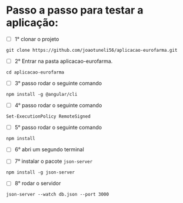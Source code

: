 # Passo a passo para testar a aplicação:

- [ ] 1° clonar o projeto

```
git clone https://github.com/joaotuneli56/aplicacao-eurofarma.git
```

- [ ] 2° Entrar na pasta aplicacao-eurofarma.

```
cd aplicacao-eurofarma
```

- [ ] 3° passo rodar o seguinte comando

```
npm install -g @angular/cli
```

- [ ] 4° passo rodar o seguinte comando

```
Set-ExecutionPolicy RemoteSigned
```

- [ ] 5° passo rodar o seguinte comando

```
npm install
```

- [ ] 6° abri um segundo terminal

- [ ] 7° instalar o pacote `json-server`

```
npm install -g json-server
```

- [ ] 8° rodar o servidor

```
json-server --watch db.json --port 3000
```

